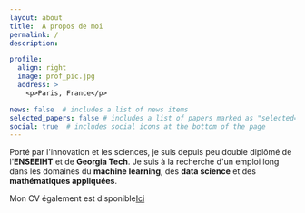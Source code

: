 ```yaml
---
layout: about
title:  A propos de moi
permalink: /
description:

profile:
  align: right
  image: prof_pic.jpg
  address: >
    <p>Paris, France</p>

news: false  # includes a list of news items
selected_papers: false # includes a list of papers marked as "selected={true}"
social: true  # includes social icons at the bottom of the page
---
```


Porté par l'innovation et les sciences, je suis depuis peu double diplômé de l'**ENSEEIHT** et de **Georgia Tech**. Je suis à la recherche d'un emploi long dans les domaines du **machine learning**, des **data science** et des **mathématiques appliquées**.

Mon CV également est disponible[Ici](assets/pdf/CV_tgalizzi.pdf)
